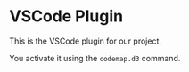 # VSCode Plugin

This is the VSCode plugin for our project.

You activate it using the `codemap.d3` command.